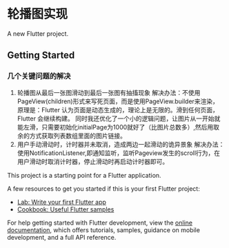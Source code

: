 # 轮播图实现

A new Flutter project.

## Getting Started

### 几个关键问题的解决
1. 轮播图从最后一张图滑动到最后一张图有抽搐现象
解决办法：不使用PageView(children)形式来写死页面，而是使用PageView.builder来渲染，原理是：Flutter 认为页面是动态生成的，理论上是无限的。滑到任何页面，Flutter 会继续构建。
同时我还优化了一个小的逻辑问题，让图片从一开始就能左滑，只需要初始化initialPage为1000就好了（比图片总数多）,然后用取余的方式获取列表数组里面的图片链接。
2. 用户手动滑动时，计时器并未取消，造成两边一起滑动的诡异景象
解决办法：使用NotificationListener,即通知监听，监听Pageview发生的scroll行为，在用户滑动时取消计时器，停止滑动时再启动计时器即可。

This project is a starting point for a Flutter application.

A few resources to get you started if this is your first Flutter project:

- [Lab: Write your first Flutter app](https://docs.flutter.dev/get-started/codelab)
- [Cookbook: Useful Flutter samples](https://docs.flutter.dev/cookbook)

For help getting started with Flutter development, view the
[online documentation](https://docs.flutter.dev/), which offers tutorials,
samples, guidance on mobile development, and a full API reference.
